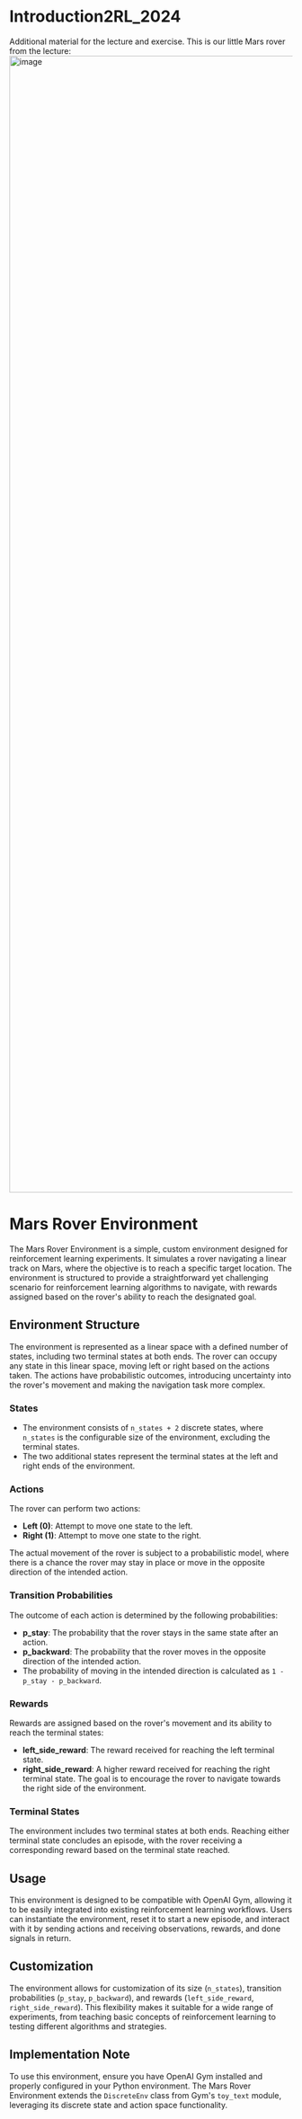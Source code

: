 # Introduction2RL_2024
Additional material for the lecture and exercise.
This is our little Mars rover from the lecture:
<img width="2024" alt="image" src="https://github.com/MathPhysSim/Introduction2RL_2024/assets/22523245/419f30be-12f0-4445-a077-56b0c8f03eda">



# Mars Rover Environment

The Mars Rover Environment is a simple, custom environment designed for reinforcement learning experiments. It simulates a rover navigating a linear track on Mars, where the objective is to reach a specific target location. The environment is structured to provide a straightforward yet challenging scenario for reinforcement learning algorithms to navigate, with rewards assigned based on the rover's ability to reach the designated goal.

## Environment Structure

The environment is represented as a linear space with a defined number of states, including two terminal states at both ends. The rover can occupy any state in this linear space, moving left or right based on the actions taken. The actions have probabilistic outcomes, introducing uncertainty into the rover's movement and making the navigation task more complex.

### States

- The environment consists of `n_states + 2` discrete states, where `n_states` is the configurable size of the environment, excluding the terminal states.
- The two additional states represent the terminal states at the left and right ends of the environment.

### Actions

The rover can perform two actions:
- **Left (0)**: Attempt to move one state to the left.
- **Right (1)**: Attempt to move one state to the right.

The actual movement of the rover is subject to a probabilistic model, where there is a chance the rover may stay in place or move in the opposite direction of the intended action.

### Transition Probabilities

The outcome of each action is determined by the following probabilities:
- **p_stay**: The probability that the rover stays in the same state after an action.
- **p_backward**: The probability that the rover moves in the opposite direction of the intended action.
- The probability of moving in the intended direction is calculated as `1 - p_stay - p_backward`.

### Rewards

Rewards are assigned based on the rover's movement and its ability to reach the terminal states:
- **left_side_reward**: The reward received for reaching the left terminal state.
- **right_side_reward**: A higher reward received for reaching the right terminal state. The goal is to encourage the rover to navigate towards the right side of the environment.

### Terminal States

The environment includes two terminal states at both ends. Reaching either terminal state concludes an episode, with the rover receiving a corresponding reward based on the terminal state reached.

## Usage

This environment is designed to be compatible with OpenAI Gym, allowing it to be easily integrated into existing reinforcement learning workflows. Users can instantiate the environment, reset it to start a new episode, and interact with it by sending actions and receiving observations, rewards, and done signals in return.

## Customization

The environment allows for customization of its size (`n_states`), transition probabilities (`p_stay`, `p_backward`), and rewards (`left_side_reward`, `right_side_reward`). This flexibility makes it suitable for a wide range of experiments, from teaching basic concepts of reinforcement learning to testing different algorithms and strategies.

## Implementation Note

To use this environment, ensure you have OpenAI Gym installed and properly configured in your Python environment. The Mars Rover Environment extends the `DiscreteEnv` class from Gym's `toy_text` module, leveraging its discrete state and action space functionality.
